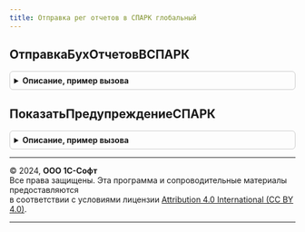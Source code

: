```yaml
---
title: Отправка рег отчетов в СПАРК глобальный
---
```



## ОтправкаБухОтчетовВСПАРК
<details style="margin: 1em 0; padding: 0.5em; border: 1px solid #ccc; border-radius: 6px;">

<summary style="font-weight: bold; cursor: pointer;">Описание, пример вызова</summary>

```bsl

Процедура ОтправкаБухОтчетовВСПАРК() Экспорт
```

Пример вызова
```bsl
ОтправкаРегОтчетовВСПАРКГлобальный.ОтправкаБухОтчетовВСПАРК() 
```
</details>

## ПоказатьПредупреждениеСПАРК
<details style="margin: 1em 0; padding: 0.5em; border: 1px solid #ccc; border-radius: 6px;">

<summary style="font-weight: bold; cursor: pointer;">Описание, пример вызова</summary>

```bsl

Процедура ПоказатьПредупреждениеСПАРК() Экспорт
```

Пример вызова
```bsl
ОтправкаРегОтчетовВСПАРКГлобальный.ПоказатьПредупреждениеСПАРК() 
```
</details>

---

© 2024, **ООО 1С-Софт**  
Все права защищены. Эта программа и сопроводительные материалы предоставляются  
в соответствии с условиями лицензии [Attribution 4.0 International (CC BY 4.0)](https://creativecommons.org/licenses/by/4.0/legalcode).

---
